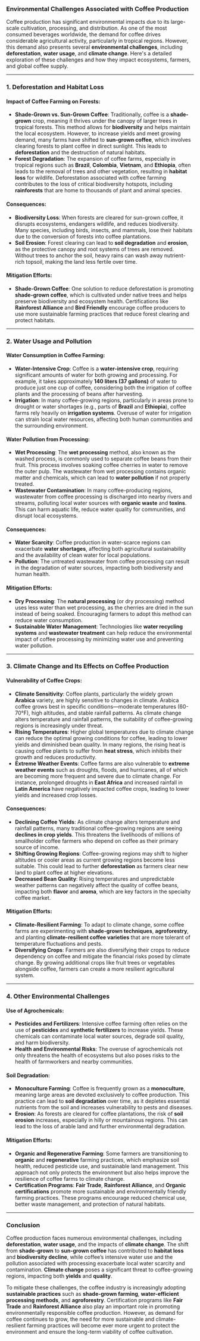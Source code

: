 ### Environmental Challenges Associated with Coffee Production

Coffee production has significant environmental impacts due to its large-scale cultivation, processing, and distribution. As one of the most consumed beverages worldwide, the demand for coffee drives considerable agricultural activity, particularly in tropical regions. However, this demand also presents several **environmental challenges**, including **deforestation**, **water usage**, and **climate change**. Here's a detailed exploration of these challenges and how they impact ecosystems, farmers, and global coffee supply.

---

### 1. **Deforestation and Habitat Loss**

#### Impact of Coffee Farming on Forests:
- **Shade-Grown vs. Sun-Grown Coffee**: Traditionally, coffee is a **shade-grown** crop, meaning it thrives under the canopy of larger trees in tropical forests. This method allows for **biodiversity** and helps maintain the local ecosystem. However, to increase yields and meet growing demand, many farms have shifted to **sun-grown coffee**, which involves clearing forests to plant coffee in direct sunlight. This leads to **deforestation** and the destruction of natural habitats.
- **Forest Degradation**: The expansion of coffee farms, especially in tropical regions such as **Brazil**, **Colombia**, **Vietnam**, and **Ethiopia**, often leads to the removal of trees and other vegetation, resulting in **habitat loss** for wildlife. Deforestation associated with coffee farming contributes to the loss of critical biodiversity hotspots, including **rainforests** that are home to thousands of plant and animal species.

#### Consequences:
- **Biodiversity Loss**: When forests are cleared for sun-grown coffee, it disrupts ecosystems, endangers wildlife, and reduces biodiversity. Many species, including birds, insects, and mammals, lose their habitats due to the conversion of forests into coffee plantations.
- **Soil Erosion**: Forest clearing can lead to **soil degradation** and **erosion**, as the protective canopy and root systems of trees are removed. Without trees to anchor the soil, heavy rains can wash away nutrient-rich topsoil, making the land less fertile over time.

#### Mitigation Efforts:
- **Shade-Grown Coffee**: One solution to reduce deforestation is promoting **shade-grown coffee**, which is cultivated under native trees and helps preserve biodiversity and ecosystem health. Certifications like **Rainforest Alliance** and **Bird Friendly** encourage coffee producers to use more sustainable farming practices that reduce forest clearing and protect habitats.

---

### 2. **Water Usage and Pollution**

#### Water Consumption in Coffee Farming:
- **Water-Intensive Crop**: Coffee is a **water-intensive crop**, requiring significant amounts of water for both growing and processing. For example, it takes approximately **140 liters (37 gallons)** of water to produce just one cup of coffee, considering both the irrigation of coffee plants and the processing of beans after harvesting.
- **Irrigation**: In many coffee-growing regions, particularly in areas prone to drought or water shortages (e.g., parts of **Brazil** and **Ethiopia**), coffee farms rely heavily on **irrigation systems**. Overuse of water for irrigation can strain local water resources, affecting both human communities and the surrounding environment.

#### Water Pollution from Processing:
- **Wet Processing**: The **wet processing** method, also known as the washed process, is commonly used to separate coffee beans from their fruit. This process involves soaking coffee cherries in water to remove the outer pulp. The wastewater from wet processing contains organic matter and chemicals, which can lead to **water pollution** if not properly treated.
- **Wastewater Contamination**: In many coffee-producing regions, wastewater from coffee processing is discharged into nearby rivers and streams, polluting local water sources with **organic waste** and **toxins**. This can harm aquatic life, reduce water quality for communities, and disrupt local ecosystems.

#### Consequences:
- **Water Scarcity**: Coffee production in water-scarce regions can exacerbate **water shortages**, affecting both agricultural sustainability and the availability of clean water for local populations.
- **Pollution**: The untreated wastewater from coffee processing can result in the degradation of water sources, impacting both biodiversity and human health.

#### Mitigation Efforts:
- **Dry Processing**: The **natural processing** (or dry processing) method uses less water than wet processing, as the cherries are dried in the sun instead of being soaked. Encouraging farmers to adopt this method can reduce water consumption.
- **Sustainable Water Management**: Technologies like **water recycling systems** and **wastewater treatment** can help reduce the environmental impact of coffee processing by minimizing water use and preventing water pollution.
  
---

### 3. **Climate Change and Its Effects on Coffee Production**

#### Vulnerability of Coffee Crops:
- **Climate Sensitivity**: Coffee plants, particularly the widely grown **Arabica** variety, are highly sensitive to changes in climate. Arabica coffee grows best in specific conditions—moderate temperatures (60-70°F), high altitudes, and stable rainfall patterns. As climate change alters temperature and rainfall patterns, the suitability of coffee-growing regions is increasingly under threat.
- **Rising Temperatures**: Higher global temperatures due to climate change can reduce the optimal growing conditions for coffee, leading to lower yields and diminished bean quality. In many regions, the rising heat is causing coffee plants to suffer from **heat stress**, which inhibits their growth and reduces productivity.
- **Extreme Weather Events**: Coffee farms are also vulnerable to **extreme weather events** such as droughts, floods, and hurricanes, all of which are becoming more frequent and severe due to climate change. For instance, prolonged droughts in **East Africa** and increased rainfall in **Latin America** have negatively impacted coffee crops, leading to lower yields and increased crop losses.

#### Consequences:
- **Declining Coffee Yields**: As climate change alters temperature and rainfall patterns, many traditional coffee-growing regions are seeing **declines in crop yields**. This threatens the livelihoods of millions of smallholder coffee farmers who depend on coffee as their primary source of income.
- **Shifting Growing Regions**: Coffee-growing regions may shift to higher altitudes or cooler areas as current growing regions become less suitable. This could lead to further **deforestation** as farmers clear new land to plant coffee at higher elevations.
- **Decreased Bean Quality**: Rising temperatures and unpredictable weather patterns can negatively affect the quality of coffee beans, impacting both **flavor** and **aroma**, which are key factors in the specialty coffee market.

#### Mitigation Efforts:
- **Climate-Resilient Farming**: To adapt to climate change, some coffee farms are experimenting with **shade-grown techniques**, **agroforestry**, and planting **climate-resilient coffee varieties** that are more tolerant of temperature fluctuations and pests.
- **Diversifying Crops**: Farmers are also diversifying their crops to reduce dependency on coffee and mitigate the financial risks posed by climate change. By growing additional crops like fruit trees or vegetables alongside coffee, farmers can create a more resilient agricultural system.
  
---

### 4. **Other Environmental Challenges**

#### Use of Agrochemicals:
- **Pesticides and Fertilizers**: Intensive coffee farming often relies on the use of **pesticides** and **synthetic fertilizers** to increase yields. These chemicals can contaminate local water sources, degrade soil quality, and harm biodiversity.
- **Health and Environmental Risks**: The overuse of agrochemicals not only threatens the health of ecosystems but also poses risks to the health of farmworkers and nearby communities.

#### Soil Degradation:
- **Monoculture Farming**: Coffee is frequently grown as a **monoculture**, meaning large areas are devoted exclusively to coffee production. This practice can lead to **soil degradation** over time, as it depletes essential nutrients from the soil and increases vulnerability to pests and diseases.
- **Erosion**: As forests are cleared for coffee plantations, the risk of **soil erosion** increases, especially in hilly or mountainous regions. This can lead to the loss of arable land and further environmental degradation.

#### Mitigation Efforts:
- **Organic and Regenerative Farming**: Some farmers are transitioning to **organic** and **regenerative** farming practices, which emphasize soil health, reduced pesticide use, and sustainable land management. This approach not only protects the environment but also helps improve the resilience of coffee farms to climate change.
- **Certification Programs**: **Fair Trade**, **Rainforest Alliance**, and **Organic certifications** promote more sustainable and environmentally friendly farming practices. These programs encourage reduced chemical use, better waste management, and protection of natural habitats.

---

### Conclusion

Coffee production faces numerous environmental challenges, including **deforestation**, **water usage**, and the impacts of **climate change**. The shift from **shade-grown** to **sun-grown coffee** has contributed to **habitat loss** and **biodiversity decline**, while coffee’s intensive water use and the pollution associated with processing exacerbate local water scarcity and contamination. **Climate change** poses a significant threat to coffee-growing regions, impacting both **yields** and **quality**.

To mitigate these challenges, the coffee industry is increasingly adopting **sustainable practices** such as **shade-grown farming**, **water-efficient processing methods**, and **agroforestry**. Certification programs like **Fair Trade** and **Rainforest Alliance** also play an important role in promoting environmentally responsible coffee production. However, as demand for coffee continues to grow, the need for more sustainable and climate-resilient farming practices will become ever more urgent to protect the environment and ensure the long-term viability of coffee cultivation.